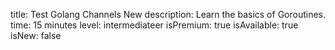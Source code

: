title: Test Golang Channels New
description: Learn the basics of Goroutines.
time: 15 minutes
level: intermediateer
isPremium: true
isAvailable: true
isNew: false

